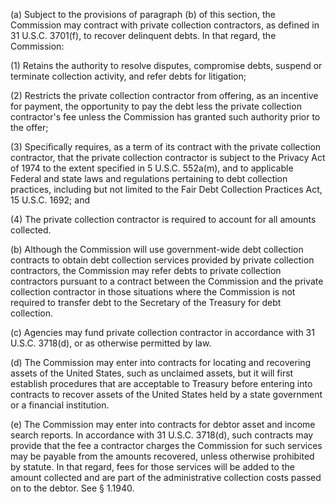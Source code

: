 (a) Subject to the provisions of paragraph (b) of this section, the Commission may contract with private collection contractors, as defined in 31 U.S.C. 3701(f), to recover delinquent debts. In that regard, the Commission:

(1) Retains the authority to resolve disputes, compromise debts, suspend or terminate collection activity, and refer debts for litigation;

(2) Restricts the private collection contractor from offering, as an incentive for payment, the opportunity to pay the debt less the private collection contractor's fee unless the Commission has granted such authority prior to the offer;

(3) Specifically requires, as a term of its contract with the private collection contractor, that the private collection contractor is subject to the Privacy Act of 1974 to the extent specified in 5 U.S.C. 552a(m), and to applicable Federal and state laws and regulations pertaining to debt collection practices, including but not limited to the Fair Debt Collection Practices Act, 15 U.S.C. 1692; and

(4) The private collection contractor is required to account for all amounts collected.

(b) Although the Commission will use government-wide debt collection contracts to obtain debt collection services provided by private collection contractors, the Commission may refer debts to private collection contractors pursuant to a contract between the Commission and the private collection contractor in those situations where the Commission is not required to transfer debt to the Secretary of the Treasury for debt collection.

(c) Agencies may fund private collection contractor in accordance with 31 U.S.C. 3718(d), or as otherwise permitted by law.

(d) The Commission may enter into contracts for locating and recovering assets of the United States, such as unclaimed assets, but it will first establish procedures that are acceptable to Treasury before entering into contracts to recover assets of the United States held by a state government or a financial institution.

(e) The Commission may enter into contracts for debtor asset and income search reports. In accordance with 31 U.S.C. 3718(d), such contracts may provide that the fee a contractor charges the Commission for such services may be payable from the amounts recovered, unless otherwise prohibited by statute. In that regard, fees for those services will be added to the amount collected and are part of the administrative collection costs passed on to the debtor. See § 1.1940.

